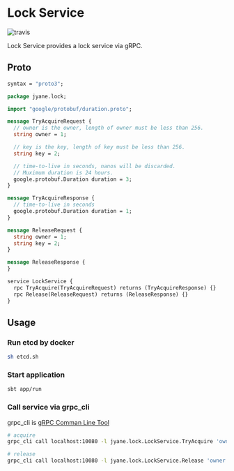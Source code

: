 # Lock Service
![travis](https://travis-ci.org/jyane/lock-service.svg?branch=master)

Lock Service provides a lock service via gRPC.

## Proto

```proto
syntax = "proto3";

package jyane.lock;

import "google/protobuf/duration.proto";

message TryAcquireRequest {
  // owner is the owner, length of owner must be less than 256.
  string owner = 1;

  // key is the key, length of key must be less than 256.
  string key = 2;

  // time-to-live in seconds, nanos will be discarded.
  // Muximum duration is 24 hours.
  google.protobuf.Duration duration = 3;
}

message TryAcquireResponse {
  // time-to-live in seconds
  google.protobuf.Duration duration = 1;
}

message ReleaseRequest {
  string owner = 1;
  string key = 2;
}

message ReleaseResponse {
}

service LockService {
  rpc TryAcquire(TryAcquireRequest) returns (TryAcquireResponse) {}
  rpc Release(ReleaseRequest) returns (ReleaseResponse) {}
}
```

## Usage


### Run etcd by docker

``` sh
sh etcd.sh
```

### Start application

``` sh
sbt app/run
```

### Call service via grpc_cli
grpc_cli is [gRPC Comman Line Tool](https://github.com/grpc/grpc/blob/v1.7.2/doc/command_line_tool.md)

``` sh
# acquire
grpc_cli call localhost:10080 -l jyane.lock.LockService.TryAcquire 'owner: "jyane" key: "test" duration { seconds: 10 }'

# release
grpc_cli call localhost:10080 -l jyane.lock.LockService.Release 'owner: "jyane" key: "test"'
```
